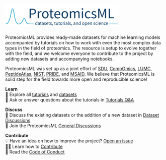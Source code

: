# <img src="static/img/proteomicsml-logo.svg" alt="ProteomicsML logo" width="360">

ProteomicsML provides ready-made datasets for machine learning models accompanied by
tutorials on how to work with even the most complex data types in the field of
proteomics. The resource is setup to evolve together with the field, and we welcome
everyone to contribute to the project by adding new datasets and accompanying notebooks.

ProteomicsML was set up as a joint effort of [SDU][sdu], [CompOmics][compomics],
[LUMC][lumc], [PeptideAtlas][peptideatlas], [NIST][nist], [PRIDE][pride],
and [MSAID][msaid]. We believe that ProteomicsML is solid step for the field towards
more open and reproducible science!

[sdu]: https://www.sdu.dk/
[compomics]: https://compomics.com
[lumc]: https://www.lumc.nl/?setlanguage=English&setcountry=en
[peptideatlas]:  http://www.peptideatlas.org/
[nist]: https://www.nist.gov/
[pride]: https://www.ebi.ac.uk/pride/
[msaid]: https://www.msaid.de/

**Learn**<br>
📒 Explore all [tutorials][tutorials] and [datasets][datasets]<br>
🙏 Ask or answer questions about the tutorials in [Tutorials Q&A][tutorials-qa]

**Discuss**<br>
📄 Discuss the existing datasets or the addition of a new dataset in [Dataset Discussions][dataset-discussions]<br>
💬 Join the ProteomicsML [General Discussions][general-discussions]<br>

**Contribute**<br>
💡 Have an idea on how to improve the project? [Open an issue][open-issue]<br>
🧑‍🔧 Learn how to [Contribute][contributing]<br>
🤝 Read the [Code of Conduct][code-of-conduct]<br>

[tutorials]: https://proteomicsml.org/tutorials
[datasets]: https://proteomicsml.org/datasets
[tutorials-qa]: https://github.com/ProteomicsML/ProteomicsML/discussions/categories/tutorials-q-a
[dataset-discussions]: https://github.com/ProteomicsML/ProteomicsML/discussions/categories/dataset-discussions
[general-discussions]: https://github.com/ProteomicsML/ProteomicsML/discussions/categories/general
[open-issue]: https://github.com/ProteomicsML/ProteomicsML/issues
[contributing]: https://www.proteomicsml.org/contributing.html
[code-of-conduct]: https://www.proteomicsml.org/code-of-conduct.html
